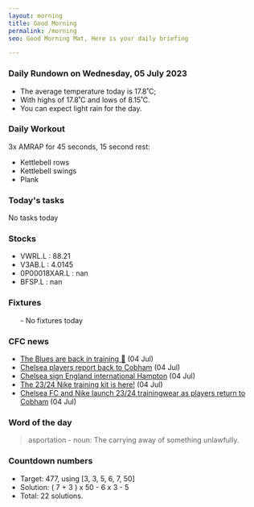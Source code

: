 ```yaml
---
layout: morning
title: Good Morning
permalink: /morning
seo: Good Morning Mat, Here is your daily briefing

---
```


<!-- weather_marker starts -->
### Daily Rundown on Wednesday, 05 July 2023

- The average temperature today is 17.8˚C;
- With highs of 17.8˚C and lows of 8.15˚C.
- You can expect light rain for the day.

<!-- weather_marker ends -->

### Daily Workout
<!-- workout_marker starts -->
3x AMRAP for 45 seconds, 15 second rest:

- Kettlebell rows
- Kettlebell swings
- Plank

<!-- workout_marker ends -->

### Today's tasks
<!-- task_marker starts -->
No tasks today
<!-- task_marker ends -->

### Stocks

<!-- stocks_marker starts -->

- VWRL.L : 88.21
- V3AB.L : 4.0145
- 0P00018XAR.L : nan
- BFSP.L : nan

<!-- stocks_marker ends -->

### Fixtures

<!-- sports_marker starts -->

<ul>
- No fixtures today</ul>

<!-- sports_marker ends -->

### CFC news

<!-- cfc_marker starts -->
- [The Blues are back in training 💪](https://chelseafc.com/en/video/the-blues-are-back-in-training) (04 Jul)
- [Chelsea players report back to Cobham](https://chelseafc.com/en/news/article/chelsea-players-report-back-to-cobham) (04 Jul)
- [Chelsea sign England international Hampton](https://chelseafc.com/en/news/article/chelsea-sign-england-international-hampton) (04 Jul)
- [The 23/24 Nike training kit is here!](https://chelseafc.com/en/video/the-23-24-nike-training-kit-is-here) (04 Jul)
- [Chelsea FC and Nike launch 23/24 trainingwear as players return to Cobham](https://chelseafc.com/en/news/article/chelsea-fc-and-nike-launch-23-24-trainingwear-as-players-return-to-cobham) (04 Jul)

<!-- cfc_marker ends -->

### Word of the day
<!-- word_marker starts -->

 > asportation - noun: The carrying away of something unlawfully.

<!-- word_marker ends -->

### Countdown numbers
<!-- game_marker starts -->

- Target: 477, using [3, 3, 5, 6, 7, 50]
- Solution: ( 7 + 3 ) x 50 - 6 x 3 - 5
- Total: 22 solutions.

<!-- game_marker ends -->
